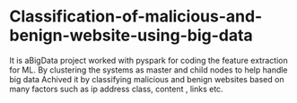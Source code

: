 # Classification-of-malicious-and-benign-website-using-big-data
It is aBigData project worked with pyspark for coding the feature extraction for ML. By clustering the systems as master and child nodes to help handle big data Achived it by classifying malicious and benign websites based on many factors such as ip address class, content , links etc.
